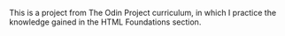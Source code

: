 This is a project from The Odin Project curriculum, in which I practice the knowledge gained in the HTML Foundations section.